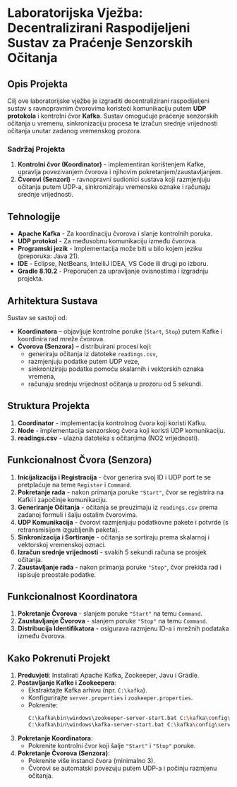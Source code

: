 # Laboratorijska Vježba: Decentralizirani Raspodijeljeni Sustav za Praćenje Senzorskih Očitanja

## Opis Projekta

Cilj ove laboratorijske vježbe je izgraditi decentralizirani raspodijeljeni sustav s ravnopravnim čvorovima koristeći
komunikaciju putem **UDP protokola** i kontrolni čvor **Kafka**. Sustav omogućuje praćenje senzorskih očitanja u
vremenu, sinkronizaciju procesa te izračun srednje vrijednosti očitanja unutar zadanog vremenskog prozora.

### Sadržaj Projekta

1. **Kontrolni čvor (Koordinator)** - implementiran korištenjem Kafke, upravlja povezivanjem čvorova i njihovim
   pokretanjem/zaustavljanjem.
2. **Čvorovi (Senzori)** - ravnopravni sudionici sustava koji razmjenjuju očitanja putem UDP-a, sinkroniziraju vremenske
   oznake i računaju srednje vrijednosti.

## Tehnologije

- **Apache Kafka** - Za koordinaciju čvorova i slanje kontrolnih poruka.
- **UDP protokol** - Za međusobnu komunikaciju između čvorova.
- **Programski jezik** - Implementacija može biti u bilo kojem jeziku (preporuka: Java 21).
- **IDE** - Eclipse, NetBeans, IntelliJ IDEA, VS Code ili drugi po izboru.
- **Gradle 8.10.2** - Preporučen za upravljanje ovisnostima i izgradnju projekta.

## Arhitektura Sustava

Sustav se sastoji od:

- **Koordinatora** – objavljuje kontrolne poruke (`Start`, `Stop`) putem Kafke i koordinira rad mreže čvorova.
- **Čvorova (Senzora)** – distribuirani procesi koji:
    - generiraju očitanja iz datoteke `readings.csv`,
    - razmjenjuju podatke putem UDP veze,
    - sinkroniziraju podatke pomoću skalarnih i vektorskih oznaka vremena,
    - računaju srednju vrijednost očitanja u prozoru od 5 sekundi.

## Struktura Projekta

1. **Coordinator** - implementacija kontrolnog čvora koji koristi Kafku.
2. **Node** - implementacija senzorskog čvora koji koristi UDP komunikaciju.
3. **readings.csv** - ulazna datoteka s očitanjima (NO2 vrijednosti).

## Funkcionalnost Čvora (Senzora)

1. **Inicijalizacija i Registracija** - čvor generira svoj ID i UDP port te se pretplaćuje na teme `Register` i
   `Command`.
2. **Pokretanje rada** - nakon primanja poruke `"Start"`, čvor se registrira na Kafki i započinje komunikaciju.
3. **Generiranje Očitanja** - očitanja se preuzimaju iz `readings.csv` prema zadanoj formuli i šalju ostalim čvorovima.
4. **UDP Komunikacija** - čvorovi razmjenjuju podatkovne pakete i potvrde (s retransmisijom izgubljenih paketa).
5. **Sinkronizacija i Sortiranje** - očitanja se sortiraju prema skalarnoj i vektorskoj vremenskoj oznaci.
6. **Izračun srednje vrijednosti** - svakih 5 sekundi računa se prosjek očitanja.
7. **Zaustavljanje rada** - nakon primanja poruke `"Stop"`, čvor prekida rad i ispisuje preostale podatke.

## Funkcionalnost Koordinatora

1. **Pokretanje Čvorova** - slanjem poruke `"Start"` na temu `Command`.
2. **Zaustavljanje Čvorova** - slanjem poruke `"Stop"` na temu `Command`.
3. **Distribucija Identifikatora** - osigurava razmjenu ID-a i mrežnih podataka između čvorova.

## Kako Pokrenuti Projekt

1. **Preduvjeti**: Instalirati Apache Kafka, Zookeeper, Javu i Gradle.
2. **Postavljanje Kafke i Zookeepera**:
    - Ekstraktajte Kafka arhivu (npr. `C:\kafka`).
    - Konfigurirajte `server.properties` i `zookeeper.properties`.
    - Pokrenite:
      ```bash
      C:\kafka\bin\windows\zookeeper-server-start.bat C:\kafka\config\zookeeper.properties
      C:\kafka\bin\windows\kafka-server-start.bat C:\kafka\config\server.properties
      ```
3. **Pokretanje Koordinatora**:
    - Pokrenite kontrolni čvor koji šalje `"Start"` i `"Stop"` poruke.
4. **Pokretanje Čvorova (Senzora)**:
    - Pokrenite više instanci čvora (minimalno 3).
    - Čvorovi se automatski povezuju putem UDP-a i počinju razmjenu očitanja.


